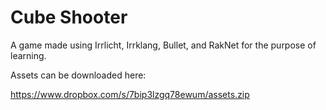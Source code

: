 Cube Shooter
============

A game made using Irrlicht, Irrklang, Bullet, and RakNet for the purpose of learning.

Assets can be downloaded here:

https://www.dropbox.com/s/7bip3lzgq78ewum/assets.zip
